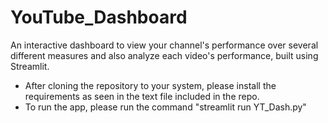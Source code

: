 # YouTube_Dashboard
An interactive dashboard to view your channel's performance over several different measures and also analyze each video's performance, built using Streamlit.</br>

* After cloning the repository to your system, please install the requirements as seen in the text file included in the repo. 
* To run the app, please run the command "streamlit run YT_Dash.py"
